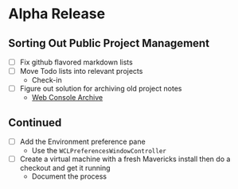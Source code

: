 # Alpha Release

## Sorting Out Public Project Management

* [ ] Fix github flavored markdown lists
* [ ] Move Todo lists into relevant projects
	* Check-in
* [ ] Figure out solution for archiving old project notes
	* [Web Console Archive](file:///Users/robenkleene/Dropbox/Text/Projects/Development/Web%20Console%20Archive/)

## Continued

* [ ] Add the Environment preference pane
	* Use the `WCLPreferencesWindowController`
* [ ] Create a virtual machine with a fresh Mavericks install then do a checkout and get it running
	* Document the process